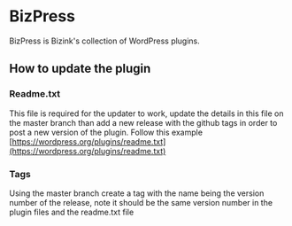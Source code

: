 # BizPress

BizPress is Bizink's collection of WordPress plugins.

## How to update the plugin

### Readme.txt
This file is required for the updater to work, update the details in this file on the master branch than add a new release with the github tags in order to post a new version of the plugin. Follow this example [https://wordpress.org/plugins/readme.txt](https://wordpress.org/plugins/readme.txt)

### Tags
Using the master branch create a tag with the name being the version number of the release, note it should be the same version number in the plugin files and the readme.txt file